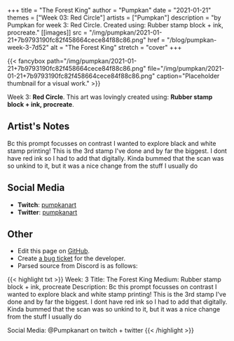 +++
title =       "The Forest King"
author =      "Pumpkan"
date =        "2021-01-21"
themes =      ["Week 03: Red Circle"]
artists =     ["Pumpkan"]
description = "by Pumpkan for week 3: Red Circle. Created using: Rubber stamp block + ink, procreate."
[[images]]
              src = "/img/pumpkan/2021-01-21+7b9793190fc82f458664cece84f88c86.png"
              href = "/blog/pumpkan-week-3-7d52"
              alt = "The Forest King"
              stretch = "cover"
+++


{{< fancybox path="/img/pumpkan/2021-01-21+7b9793190fc82f458664cece84f88c86.png" file="/img/pumpkan/2021-01-21+7b9793190fc82f458664cece84f88c86.png" caption="Placeholder thumbnail for a visual work." >}}


Week 3: **Red Circle**. This art was lovingly created using: **Rubber stamp block + ink, procreate**.

## Artist's Notes

Bc this prompt focusses on contrast I wanted to explore black and white stamp printing! This is the 3rd stamp I've done and by far the biggest. I dont have red ink so I had to add that digitally. Kinda bummed that the scan was so unkind to it, but it was a nice change from the stuff I usually do

## Social Media

- **Twitch**: <a href='https://twitch.tv/pumpkanart' target='_blank'>pumpkanart</a>
- **Twitter**: <a href='https://twitter.com/pumpkanart' target='_blank'>pumpkanart</a>


## Other

- Edit this page on [GitHub](https://github.com/teaminkling/web-refresh/edit/main/content/blog/pumpkan-week-3-7d52.md).
- Create [a bug ticket](https://github.com/teaminkling/web-refresh/issues/new?assignees=&labels=bug&template=problem-report.md&title=) for the developer.
- Parsed source from Discord is as follows:

{{< highlight txt >}}
Week: 3
Title: The Forest King 
Medium: Rubber stamp block + ink, procreate 
Description: Bc this prompt focusses on contrast I wanted to explore black and white stamp printing! This is the 3rd stamp I've done and by far the biggest. I dont have red ink so I had to add that digitally. Kinda bummed that the scan was so unkind to it, but it was a nice change from the stuff I usually do 

Social Media: @Pumpkanart on twitch + twitter
{{< /highlight >}}